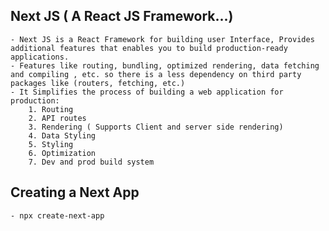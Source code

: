 ## Next JS ( A React JS Framework...)
    - Next JS is a React Framework for building user Interface, Provides additional features that enables you to build production-ready applications. 
    - Features like routing, bundling, optimized rendering, data fetching and compiling , etc. so there is a less dependency on third party packages like (routers, fetching, etc.)
    - It Simplifies the process of building a web application for production:
        1. Routing
        2. API routes
        3. Rendering ( Supports Client and server side rendering)
        4. Data Styling
        5. Styling
        6. Optimization
        7. Dev and prod build system
## Creating a Next App
    - npx create-next-app
